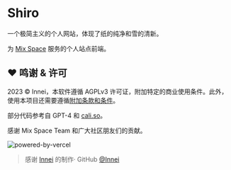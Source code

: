 # Shiro

一个极简主义的个人网站，体现了纸的纯净和雪的清新。

为 [Mix Space](https://github.com/mx-space) 服务的个人站点前端。

## :heart: 鸣谢 & 许可

2023 © Innei，本软件遵循 AGPLv3 许可证，附加特定的商业使用条件。此外，使用本项目还需要遵循[附加条款和条件](ADDITIONAL_TERMS.md)。

部分代码参考自 GPT-4 和 [cali.so](https://github.com/CaliCastle/cali.so)。

感谢 Mix Space Team 和广大社区朋友们的贡献。

![powered-by-vercel](https://images.ctfassets.net/e5382hct74si/78Olo8EZRdUlcDUFQvnzG7/fa4cdb6dc04c40fceac194134788a0e2/1618983297-powered-by-vercel.svg)

> 感谢 [Innei](https://innei.in/) 的制作· GitHub [@Innei](https://github.com/innei/)
